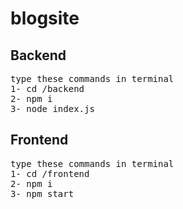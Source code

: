 # blogsite

<h2>Backend</h2>

<pre>
type these commands in terminal
1- cd /backend
2- npm i
3- node index.js
</pre>

<h2>Frontend</h2>

<pre>
type these commands in terminal
1- cd /frontend
2- npm i
3- npm start
</pre>

